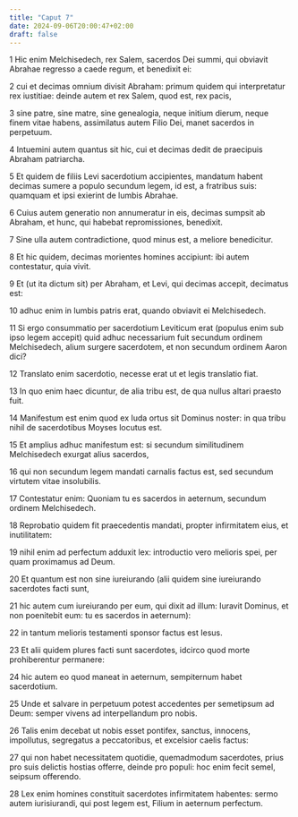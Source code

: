```yaml
---
title: "Caput 7"
date: 2024-09-06T20:00:47+02:00
draft: false
---
```



1 Hic enim Melchisedech, rex Salem, sacerdos Dei summi, qui obviavit Abrahae regresso a caede regum, et benedixit ei:

2 cui et decimas omnium divisit Abraham: primum quidem qui interpretatur rex iustitiae: deinde autem et rex Salem, quod est, rex pacis,

3 sine patre, sine matre, sine genealogia, neque initium dierum, neque finem vitae habens, assimilatus autem Filio Dei, manet sacerdos in perpetuum.

4 Intuemini autem quantus sit hic, cui et decimas dedit de praecipuis Abraham patriarcha.

5 Et quidem de filiis Levi sacerdotium accipientes, mandatum habent decimas sumere a populo secundum legem, id est, a fratribus suis: quamquam et ipsi exierint de lumbis Abrahae.

6 Cuius autem generatio non annumeratur in eis, decimas sumpsit ab Abraham, et hunc, qui habebat repromissiones, benedixit.

7 Sine ulla autem contradictione, quod minus est, a meliore benedicitur.

8 Et hic quidem, decimas morientes homines accipiunt: ibi autem contestatur, quia vivit.

9 Et (ut ita dictum sit) per Abraham, et Levi, qui decimas accepit, decimatus est:

10 adhuc enim in lumbis patris erat, quando obviavit ei Melchisedech.

11 Si ergo consummatio per sacerdotium Leviticum erat (populus enim sub ipso legem accepit) quid adhuc necessarium fuit secundum ordinem Melchisedech, alium surgere sacerdotem, et non secundum ordinem Aaron dici?

12 Translato enim sacerdotio, necesse erat ut et legis translatio fiat.

13 In quo enim haec dicuntur, de alia tribu est, de qua nullus altari praesto fuit.

14 Manifestum est enim quod ex Iuda ortus sit Dominus noster: in qua tribu nihil de sacerdotibus Moyses locutus est.

15 Et amplius adhuc manifestum est: si secundum similitudinem Melchisedech exurgat alius sacerdos,

16 qui non secundum legem mandati carnalis factus est, sed secundum virtutem vitae insolubilis.

17 Contestatur enim: Quoniam tu es sacerdos in aeternum, secundum ordinem Melchisedech.

18 Reprobatio quidem fit praecedentis mandati, propter infirmitatem eius, et inutilitatem:

19 nihil enim ad perfectum adduxit lex: introductio vero melioris spei, per quam proximamus ad Deum.

20 Et quantum est non sine iureiurando (alii quidem sine iureiurando sacerdotes facti sunt,

21 hic autem cum iureiurando per eum, qui dixit ad illum: Iuravit Dominus, et non poenitebit eum: tu es sacerdos in aeternum):

22 in tantum melioris testamenti sponsor factus est Iesus.

23 Et alii quidem plures facti sunt sacerdotes, idcirco quod morte prohiberentur permanere:

24 hic autem eo quod maneat in aeternum, sempiternum habet sacerdotium.

25 Unde et salvare in perpetuum potest accedentes per semetipsum ad Deum: semper vivens ad interpellandum pro nobis.

26 Talis enim decebat ut nobis esset pontifex, sanctus, innocens, impollutus, segregatus a peccatoribus, et excelsior caelis factus:

27 qui non habet necessitatem quotidie, quemadmodum sacerdotes, prius pro suis delictis hostias offerre, deinde pro populi: hoc enim fecit semel, seipsum offerendo.

28 Lex enim homines constituit sacerdotes infirmitatem habentes: sermo autem iurisiurandi, qui post legem est, Filium in aeternum perfectum.

